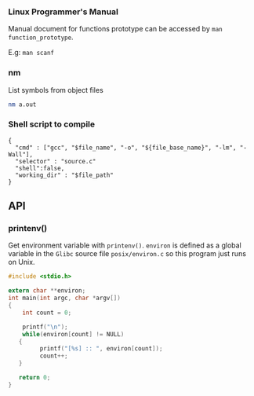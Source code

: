 ### Linux Programmer's Manual

Manual document for functions prototype can be accessed by ``man function_prototype``.

E.g: ``man scanf``

### nm

List symbols from object files

```sh
nm a.out
```

### Shell script to compile

```shell
{
  "cmd" : ["gcc", "$file_name", "-o", "${file_base_name}", "-lm", "-Wall"],
  "selector" : "source.c"
  "shell":false,
  "working_dir" : "$file_path"
}
```

## API

### printenv()

Get environment variable with ``printenv()``. ``environ`` is defined as a global variable in the ``Glibc`` source file ``posix/environ.c`` so this program just runs on Unix.

```c
#include <stdio.h>

extern char **environ;
int main(int argc, char *argv[])
{
    int count = 0;

    printf("\n");
    while(environ[count] != NULL)
   {
         printf("[%s] :: ", environ[count]);
         count++;
   }

   return 0;
}
```